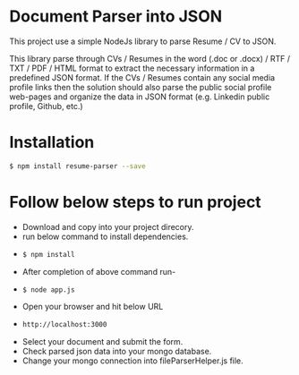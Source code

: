 # Document Parser into JSON

This project use a simple NodeJs library to parse Resume / CV to JSON.

This library parse through CVs / Resumes in the word (.doc or .docx) / RTF / TXT / PDF / HTML format to extract the necessary information in a predefined JSON format. If the CVs / Resumes contain any social media profile links then the solution should also parse the public social profile web-pages and organize the data in JSON format (e.g. Linkedin public profile, Github, etc.)

# Installation

```sh
$ npm install resume-parser --save
```

# Follow below steps to run project

  - Download and copy into your project direcory.
  - run below command to install dependencies.
  - ```sh
    $ npm install
    ```
  - After completion of above command run-
  - ```sh
    $ node app.js
    ```
  - Open your browser and hit below URL
  - ```sh
    http://localhost:3000
    ```
  - Select your document and submit the form.
  - Check parsed json data into your mongo database.
  - Change your mongo connection into fileParserHelper.js file.

